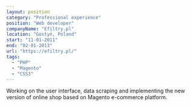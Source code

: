 ```yaml
---
layout: position
category: "Professional experience"
position: "Web developer"
companyName: "Efiltry.pl"
location: "Gostyń, Poland"
start: "11-01-2011"
end: "02-01-2013"
url: "https://efiltry.pl/"
tags:
  - "PHP"
  - "Magento"
  - "CSS3"
---
```

Working on the user interface, data scraping and implementing the new version of online shop based on Magento e-commerce platform.
